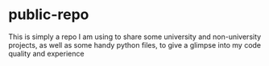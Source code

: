 # public-repo
This is simply a repo I am using to share some university and non-university projects, as well as some handy python files, to give a glimpse into my code quality and experience
